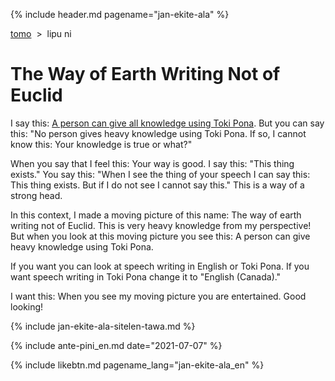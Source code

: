 {% include header.md pagename="jan-ekite-ala" %}



<span class="en">[tomo](https://joelthomastr.github.io/tokipona/README_en)&nbsp;&nbsp;>&nbsp;&nbsp;lipu ni</span>

# <span class="en">The Way of Earth Writing Not of Euclid</span>

<span class="en">I say this: [A person can give all knowledge using Toki Pona](https://joelthomastr.github.io/tokipona/pana-sona-ale_en). But you can say this: "No person gives heavy knowledge using Toki Pona. If so, I cannot know this: Your knowledge is true or what?"</span>

<span class="en">When you say that I feel this: Your way is good. I say this: "This thing exists." You say this: "When I see the thing of your speech I can say this: This thing exists. But if I do not see I cannot say this." This is a way of a strong head.</span>

<span class="en">In this context, I made a moving picture of this name: The way of earth writing not of Euclid. This is very heavy knowledge from my perspective! But when you look at this moving picture you see this: A person can give heavy knowledge using Toki Pona.</span>

<span class="en">If you want you can look at speech writing in English or Toki Pona. If you want speech writing in Toki Pona change it to "English (Canada)."</span>

<span class="en">I want this: When you see my moving picture you are entertained. Good looking!</span>

{% include jan-ekite-ala-sitelen-tawa.md %}

{% include ante-pini_en.md date="2021-07-07" %}

{% include likebtn.md pagename_lang="jan-ekite-ala_en" %}
